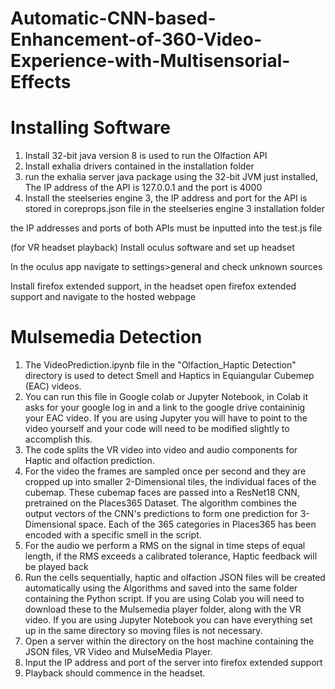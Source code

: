 # Automatic-CNN-based-Enhancement-of-360-Video-Experience-with-Multisensorial-Effects

# Installing Software 

1. Install 32-bit java version 8 is used to run the Olfaction API
2. Install exhalia drivers contained in the installation folder  
3. run the exhalia server java package using the 32-bit JVM just installed, The IP address of the 
API is 127.0.0.1 and the port is 4000
4. Install the steelseries engine 3, the IP address and port 
for the API is stored in coreprops.json file in the steelseries engine 3 installation folder

the IP addresses and ports of both APIs must be inputted into the test.js file

(for VR headset playback)
Install oculus software and set up headset

In the oculus app navigate to settings>general and check unknown sources

Install firefox extended support, in the headset open firefox extended support and navigate to the hosted webpage

# Mulsemedia Detection

1.  The VideoPrediction.ipynb file in the "Olfaction_Haptic Detection" directory is used to detect Smell and Haptics in Equiangular Cubemep (EAC) videos.
2.  You can run this file in Google colab or Jupyter Notebook, in Colab it asks for your google log in and a link to the google drive containinig your EAC video. If you are using Jupyter you will have to point to the video yourself and your code will need to be modified slightly to accomplish this.
3.  The code splits the VR video into video and audio components for Haptic and olfaction prediction.
4.  For the video the frames are sampled once per second and they are cropped up into smaller 2-Dimensional tiles, the individual faces of the cubemap. These cubemap faces are passed into a ResNet18 CNN, pretrained on the Places365 Dataset. The algorithm combines the output vectors of the CNN's predictions to form one prediction for 3-Dimensional space. Each of the 365 categories in Places365 has been encoded with a specific smell in the script. 
5.  For the audio we perform a RMS on the signal in time steps of equal length, if the RMS exceeds a calibrated tolerance, Haptic feedback will be played back
6.  Run the cells sequentially, haptic and olfaction JSON files will be created automatically using the Algorithms and saved into the same folder containing the Python script. If you are using Colab you will need to download these to the Mulsemedia player folder, along with the VR video. If you are using Jupyter Notebook you can have everything set up in the same directory so moving files is not necessary.
7.  Open a server within the directory on the host machine containing the JSON files, VR Video and MulseMedia Player.
8.  Input the IP address and port of the server into firefox extended support
9.  Playback should commence in the headset.

